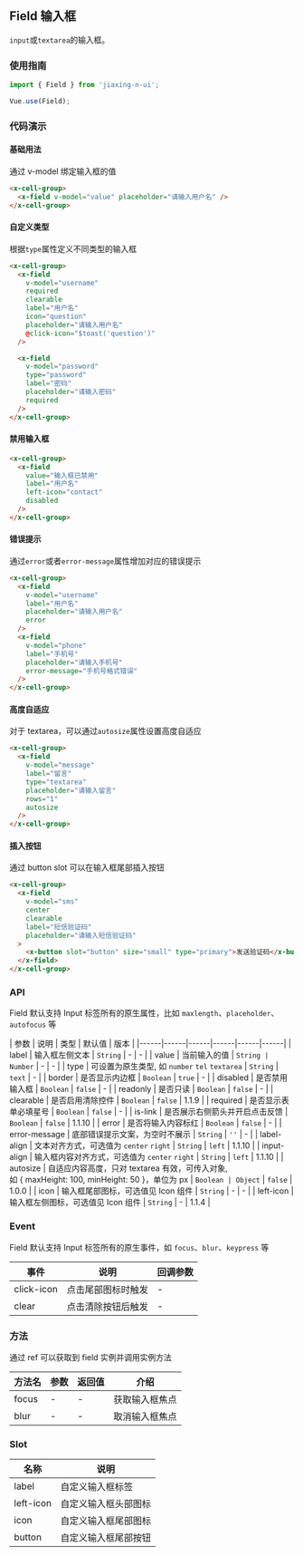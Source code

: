## Field 输入框

`input`或`textarea`的输入框。

### 使用指南
``` javascript
import { Field } from 'jiaxing-n-ui';

Vue.use(Field);
```

### 代码演示

#### 基础用法
通过 v-model 绑定输入框的值

```html
<x-cell-group>
  <x-field v-model="value" placeholder="请输入用户名" />
</x-cell-group>
```

#### 自定义类型
根据`type`属性定义不同类型的输入框

```html
<x-cell-group>
  <x-field
    v-model="username"
    required
    clearable
    label="用户名"
    icon="question"
    placeholder="请输入用户名"
    @click-icon="$toast('question')"
  />

  <x-field
    v-model="password"
    type="password"
    label="密码"
    placeholder="请输入密码"
    required
  />
</x-cell-group>
```

#### 禁用输入框

```html
<x-cell-group>
  <x-field
    value="输入框已禁用"
    label="用户名"
    left-icon="contact"
    disabled
  />
</x-cell-group>
```

#### 错误提示
通过`error`或者`error-message`属性增加对应的错误提示

```html
<x-cell-group>
  <x-field
    v-model="username"
    label="用户名"
    placeholder="请输入用户名"
    error
  />
  <x-field
    v-model="phone"
    label="手机号"
    placeholder="请输入手机号"
    error-message="手机号格式错误"
  />
</x-cell-group>
```

#### 高度自适应
对于 textarea，可以通过`autosize`属性设置高度自适应

```html
<x-cell-group>
  <x-field
    v-model="message"
    label="留言"
    type="textarea"
    placeholder="请输入留言"
    rows="1"
    autosize
  />
</x-cell-group>
```

#### 插入按钮
通过 button slot 可以在输入框尾部插入按钮

```html
<x-cell-group>
  <x-field
    v-model="sms"
    center
    clearable
    label="短信验证码"
    placeholder="请输入短信验证码"
  >
    <x-button slot="button" size="small" type="primary">发送验证码</x-button>
  </x-field>
</x-cell-group>
```

### API

Field 默认支持 Input 标签所有的原生属性，比如 `maxlength`、`placeholder`、`autofocus` 等

| 参数 | 说明 | 类型 | 默认值 | 版本 |
|------|------|------|------|------|------|
| label | 输入框左侧文本 | `String` | - | - |
| value | 当前输入的值 | `String | Number` | - | - |
| type | 可设置为原生类型, 如 `number` `tel` `textarea` | `String` | `text` | - |
| border | 是否显示内边框 | `Boolean` | `true` | - |
| disabled | 是否禁用输入框 | `Boolean` | `false` | - |
| readonly | 是否只读 | `Boolean` | `false` | - |
| clearable | 是否启用清除控件 | `Boolean` | `false` | 1.1.9 |
| required | 是否显示表单必填星号 | `Boolean` | `false` | - |
| is-link | 是否展示右侧箭头并开启点击反馈 | `Boolean` | `false` | 1.1.10 |
| error | 是否将输入内容标红 | `Boolean` | `false` | - |
| error-message | 底部错误提示文案，为空时不展示 | `String` | `''` | - |
| label-align | 文本对齐方式，可选值为 `center` `right` | `String` | `left` | 1.1.10 |
| input-align | 输入框内容对齐方式，可选值为 `center` `right` | `String` | `left` | 1.1.10 |
| autosize | 自适应内容高度，只对 textarea 有效，可传入对象,<br>如 { maxHeight: 100, minHeight: 50 }，单位为 px | `Boolean | Object` | `false` | 1.0.0 |
| icon | 输入框尾部图标，可选值见 Icon 组件 | `String` | - | - |
| left-icon | 输入框左侧图标，可选值见 Icon 组件 | `String` | - | 1.1.4 |

### Event

Field 默认支持 Input 标签所有的原生事件，如 `focus`、`blur`、`keypress` 等

| 事件 | 说明 | 回调参数 |
|------|------|------|
| click-icon | 点击尾部图标时触发 | - |
| clear | 点击清除按钮后触发 | - |

### 方法

通过 ref 可以获取到 field 实例并调用实例方法

| 方法名 | 参数 | 返回值 | 介绍 |
|------|------|------|------|
| focus | - | - | 获取输入框焦点 |
| blur | - | - | 取消输入框焦点 |

### Slot

| 名称 | 说明 |
|------|------|
| label | 自定义输入框标签 |
| left-icon | 自定义输入框头部图标 |
| icon | 自定义输入框尾部图标 |
| button | 自定义输入框尾部按钮 |
